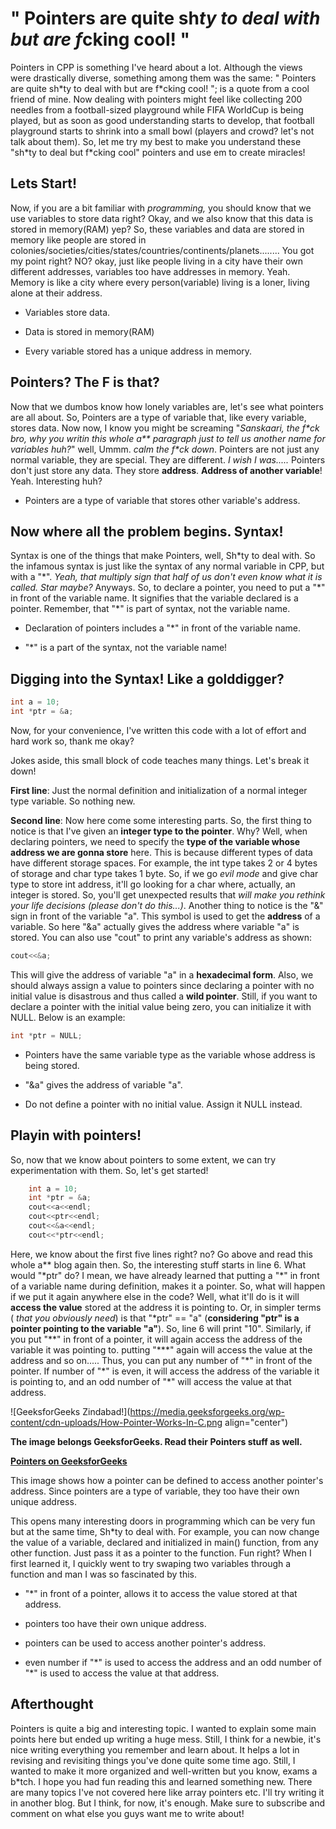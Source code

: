 # " Pointers are quite sh*ty to deal with but are f*cking cool! "

Pointers in CPP is something I've heard about a lot. Although the views were drastically diverse, something among them was the same: " Pointers are quite sh\*ty to deal with but are f\*cking cool! "; is a quote from a cool friend of mine. Now dealing with pointers might feel like collecting 200 needles from a football-sized playground while FIFA WorldCup is being played, but as soon as good understanding starts to develop, that football playground starts to shrink into a small bowl (players and crowd? let's not talk about them). So, let me try my best to make you understand these "sh\*ty to deal but f\*cking cool" pointers and use em to create miracles!

## Lets Start!

Now, if you are a bit familiar with *programming,* you should know that we use variables to store data right? Okay, and we also know that this data is stored in memory(RAM) yep? So, these variables and data are stored in memory like people are stored in colonies/societies/cities/states/countries/continents/planets........ You got my point right? NO? okay, just like people living in a city have their own different addresses, variables too have addresses in memory. Yeah. Memory is like a city where every person(variable) living is a loner, living alone at their address.

*   Variables store data.
    
*   Data is stored in memory(RAM)
    
*   Every variable stored has a unique address in memory.
    

## Pointers? The F is that?

Now that we dumbos know how lonely variables are, let's see what pointers are all about. So, Pointers are a type of variable that, like every variable, stores data. Now now, I know you might be screaming "*Sanskaari, the f\*ck bro, why you writin this whole a\*\* paragraph just to tell us another name for variables huh?*" well, Ummm. *calm the f\*ck down*. Pointers are not just any normal variable, they are special. They are different. *I wish I was.....* Pointers don't just store any data. They store **address**. **Address of another variable**! Yeah. Interesting huh?

*   Pointers are a type of variable that stores other variable's address.
    

## Now where all the problem begins. Syntax!

Syntax is one of the things that make Pointers, well, Sh\*ty to deal with. So the infamous syntax is just like the syntax of any normal variable in CPP, but with a "\*". *Yeah, that multiply sign that half of us don't even know what it is called. Star maybe?* Anyways. So, to declare a pointer, you need to put a "\*" in front of the variable name. It signifies that the variable declared is a pointer. Remember, that "\*" is part of syntax, not the variable name.

*   Declaration of pointers includes a "\*" in front of the variable name.
    
*   "\*" is a part of the syntax, not the variable name!
    

## Digging into the Syntax! Like a golddigger?

```cpp
int a = 10;
int *ptr = &a;
```

Now, for your convenience, I've written this code with a lot of effort and hard work so, thank me okay?

Jokes aside, this small block of code teaches many things. Let's break it down!

**First line**: Just the normal definition and initialization of a normal integer type variable. So nothing new.

**Second line**: Now here come some interesting parts. So, the first thing to notice is that I've given an **integer type to the pointer**. Why? Well, when declaring pointers, we need to specify the **type of the variable whose address we are gonna store** here. This is because different types of data have different storage spaces. For example, the int type takes 2 or 4 bytes of storage and char type takes 1 byte. So, if we go *evil mode* and give char type to store int address, it'll go looking for a char where, actually, an integer is stored. So, you'll get unexpected results that *will make you rethink your life decisions (please don't do this...)*. Another thing to notice is the "&" sign in front of the variable "a". This symbol is used to get the **address** of a variable. So here "&a" actually gives the address where variable "a" is stored. You can also use "cout" to print any variable's address as shown:

```cpp
cout<<&a;
```

This will give the address of variable "a" in a **hexadecimal form**. Also, we should always assign a value to pointers since declaring a pointer with no initial value is disastrous and thus called a **wild pointer**. Still, if you want to declare a pointer with the initial value being zero, you can initialize it with NULL. Below is an example:

```cpp
int *ptr = NULL;
```

*   Pointers have the same variable type as the variable whose address is being stored.
    
*   "&a" gives the address of variable "a".
    
*   Do not define a pointer with no initial value. Assign it NULL instead.
    

## Playin with pointers!

So, now that we know about pointers to some extent, we can try experimentation with them. So, let's get started!

```cpp
    int a = 10;
    int *ptr = &a;
    cout<<a<<endl;
    cout<<ptr<<endl;
    cout<<&a<<endl;
    cout<<*ptr<<endl;
```

Here, we know about the first five lines right? no? Go above and read this whole a\*\* blog again then. So, the interesting stuff starts in line 6. What would "\*ptr" do? I mean, we have already learned that putting a "\*" in front of a variable name during definition, makes it a pointer. So, what will happen if we put it again anywhere else in the code? Well, what it'll do is it will **access the value** stored at the address it is pointing to. Or, in simpler terms ( *that you obviously need*) is that "\*ptr" == "a" (**considering "ptr" is a pointer pointing to the variable "a"**). So, line 6 will print "10". Similarly, if you put "\*\*" in front of a pointer, it will again access the address of the variable it was pointing to. putting "\*\*\*" again will access the value at the address and so on..... Thus, you can put any number of "\*" in front of the pointer. If number of "\*" is even, it will access the address of the variable it is pointing to, and an odd number of "\*" will access the value at that address.

![GeeksforGeeks Zindabad!](https://media.geeksforgeeks.org/wp-content/cdn-uploads/How-Pointer-Works-In-C.png align="center")

**The image belongs GeeksforGeeks. Read their Pointers stuff as well.**

[**Pointers on GeeksforGeeks**](https://www.geeksforgeeks.org/c-pointers/)

This image shows how a pointer can be defined to access another pointer's address. Since pointers are a type of variable, they too have their own unique address.

This opens many interesting doors in programming which can be very fun but at the same time, Sh\*ty to deal with. For example, you can now change the value of a variable, declared and initialized in main() function, from any other function. Just pass it as a pointer to the function. Fun right? When I first learned it, I quickly went to try swaping two variables through a function and man I was so fascinated by this.

*   "\*" in front of a pointer, allows it to access the value stored at that address.
    
*   pointers too have their own unique address.
    
*   pointers can be used to access another pointer's address.
    
*   even number if "\*" is used to access the address and an odd number of "\*" is used to access the value at that address.
    

## Afterthought

Pointers is quite a big and interesting topic. I wanted to explain some main points here but ended up writing a huge mess. Still, I think for a newbie, it's nice writing everything you remember and learn about. It helps a lot in revising and revisiting things you've done quite some time ago. Still, I wanted to make it more organized and well-written but you know, exams a b\*tch. I hope you had fun reading this and learned something new. There are many topics I've not covered here like array pointers etc. I'll try writing it in another blog. But I think, for now, it's enough. Make sure to subscribe and comment on what else you guys want me to write about!